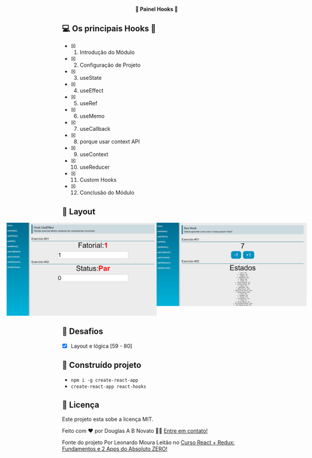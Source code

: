 <h4 align="center"> 
	🚧 Painel Hooks 🚧
</h4>   

## 💻 Os principais Hooks 🚀

- [x] 1. Introdução do Módulo
- [x] 2. Configuração de Projeto
- [x] 3. useState
- [x] 4. useEffect
- [x] 5. useRef
- [x] 6. useMemo
- [x] 7. useCallback 
- [x] 8. porque usar context API
- [x] 9. useContext
- [x] 10. useReducer
- [x] 11. Custom Hooks
- [x] 12. Conclusão do Módulo

## 🎨 Layout

<p align="center" style="display: flex; align-items: flex-start; justify-content: center;"> 
  <img alt="ReactHooks" title="#ReactHooks" src="./.github/tela-1.jpg" width="400px"> 
  <img alt="ReactHooks" title="#ReactHooks" src="./.github/tela-2.jpg" width="400px"> 
</p> 

## 🚀 Desafios 

- [x] Layout e lógica [59 - 80] 

## 🚀 Construído projeto 

- `npm i -g create-react-app`
- `create-react-app react-hooks` 
 
## 📝 Licença

Este projeto esta sobe a licença MIT.

Feito com ❤️ por Douglas A B Novato 👋🏽 [Entre em contato!](https://www.linkedin.com/in/douglasabnovato/)
 
Fonte do projeto Por Leonardo Moura Leitão no [Curso React + Redux: Fundamentos e 2 Apps do Absoluto ZERO!](https://www.udemy.com/course/react-redux-pt/)

